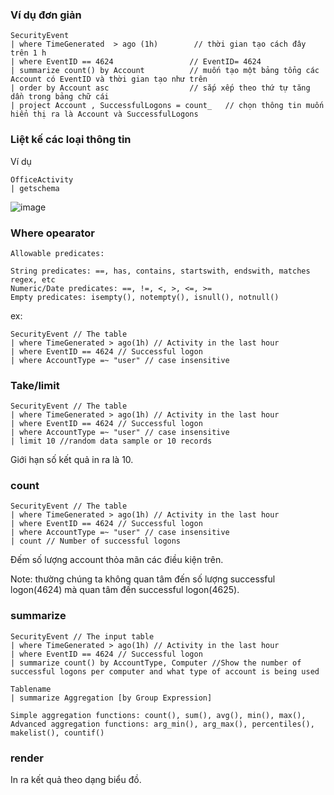 ### Ví dụ đơn giản

```
SecurityEvent 
| where TimeGenerated  > ago (1h)        // thời gian tạo cách đây trên 1 h
| where EventID == 4624                 // EventID= 4624
| summarize count() by Account          // muốn tạo một bảng tổng các Account có EventID và thời gian tạo như trên
| order by Account asc                  // sắp xếp theo thứ tự tăng dần trong bảng chữ cái
| project Account , SuccessfulLogons = count_   // chọn thông tin muốn hiển thị ra là Account và SuccessfulLogons
```

### Liệt kế các loại thông tin
Ví dụ
```
OfficeActivity
| getschema
```
![image](https://user-images.githubusercontent.com/91442807/232831977-9b6746c0-0f67-43ff-aee6-c44419e5ee58.png)


### Where opearator

```
Allowable predicates:

String predicates: ==, has, contains, startswith, endswith, matches regex, etc
Numeric/Date predicates: ==, !=, <, >, <=, >=
Empty predicates: isempty(), notempty(), isnull(), notnull()
```

ex:
```
SecurityEvent // The table
| where TimeGenerated > ago(1h) // Activity in the last hour
| where EventID == 4624 // Successful logon
| where AccountType =~ "user" // case insensitive
```

### Take/limit

```
SecurityEvent // The table
| where TimeGenerated > ago(1h) // Activity in the last hour
| where EventID == 4624 // Successful logon
| where AccountType =~ "user" // case insensitive
| limit 10 //random data sample or 10 records
```
Giới hạn số kết quả in ra là 10.

### count

```
SecurityEvent // The table
| where TimeGenerated > ago(1h) // Activity in the last hour
| where EventID == 4624 // Successful logon
| where AccountType =~ "user" // case insensitive
| count // Number of successful logons
```

Đếm số lượng account thỏa mãn các điều kiện trên.

Note: thường chúng ta không quan tâm đến số lượng successful logon(4624) mà quan tâm đến successful logon(4625).

### summarize


```
SecurityEvent // The input table
| where TimeGenerated > ago(1h) // Activity in the last hour
| where EventID == 4624 // Successful logon
| summarize count() by AccountType, Computer //Show the number of successful logons per computer and what type of account is being used
```

```
Tablename
| summarize Aggregation [by Group Expression]

Simple aggregation functions: count(), sum(), avg(), min(), max(),
Advanced aggregation functions: arg_min(), arg_max(), percentiles(), makelist(), countif()
```

### render
In ra kết quả theo dạng biểu đồ.

